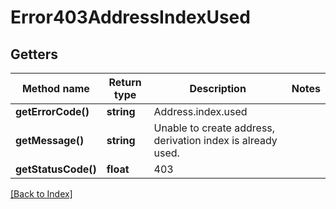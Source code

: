 # Error403AddressIndexUsed

## Getters

Method name | Return type | Description | Notes
------------ | ------------- | ------------- | -------------
**getErrorCode()** | **string** | Address.index.used |
**getMessage()** | **string** | Unable to create address, derivation index is already used. |
**getStatusCode()** | **float** | 403 |

[[Back to Index]](../index.md)
